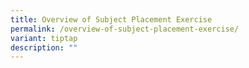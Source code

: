 ```yaml
---
title: Overview of Subject Placement Exercise
permalink: /overview-of-subject-placement-exercise/
variant: tiptap
description: ""
---
```

